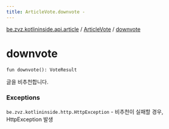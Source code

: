 ```yaml
---
title: ArticleVote.downvote - 
---
```


[be.zvz.kotlininside.api.article](../index.html) / [ArticleVote](index.html) / [downvote](./downvote.html)

# downvote

`fun downvote(): VoteResult`

글을 비추천합니다.

### Exceptions

`be.zvz.kotlininside.http.HttpException` - 비추천이 실패할 경우, HttpException 발생